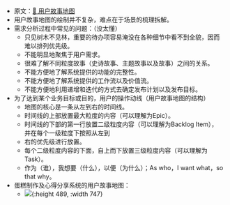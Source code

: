- 原文：[🔗  用户故事地图](https://support.huaweicloud.com/reference-devcloud/devcloud_reference_020201.html)
- 用户故事地图的绘制并不复杂，难点在于场景的梳理拆解。
- 需求分析过程中常见的问题：（没太懂）
	- 只见树木不见林，重要的待办项容易淹没在各种细节中看不到全貌，因而难以排列优先级。
	- 不能明显地聚焦于用户需求。
	- 很难了解不同粒度故事（史诗故事、主题故事以及故事）之间的关系。
	- 不能方便地了解系统提供的功能的完整性。
	- 不能方便地了解系统提供的工作流以及价值流。
	- 不能方便地利用递增和迭代的方式去确定发布计划以及发布目标。
- 为了达到某个业务目标或目的，用户的操作动线（用户故事地图的结构）
	- 地图的核心是一条从左到右的时间线。
	- 时间线的上部放置最大粒度的内容（可以理解为Epic）。
	- 时间线的下部的第一行放置二级粒度内容（可以理解为Backlog Item），并在每个一级粒度下按照从左到
	- 右的优先级进行放置。
	- 每个二级粒度内容的下面，自上而下放置三级粒度内容（可以理解为Task）。
	- 作为（谁），我想要（什么），以便（为什么）；As who，I want what，so that why。
- 蛋糕制作及心得分享系统的用户故事地图：
	- ![](https://kidpic.oss-cn-beijing.aliyuncs.com/kaimini/20220508182242.png){:height 489, :width 747}